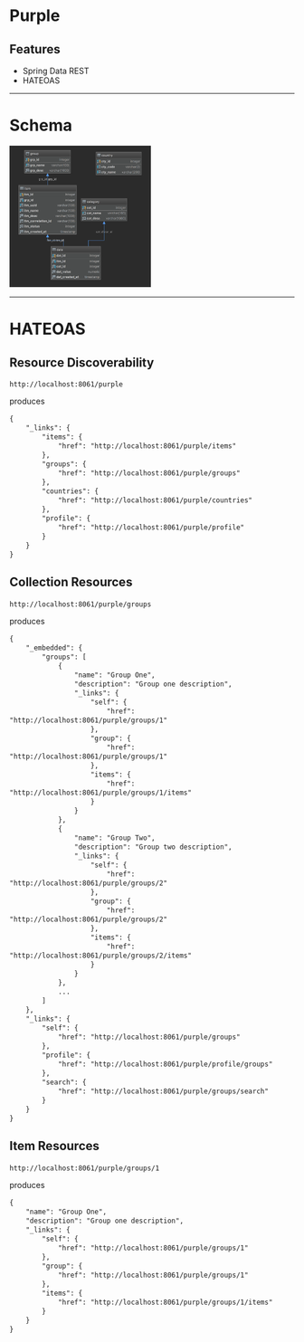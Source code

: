 # Purple

## Features

* Spring Data REST
* HATEOAS

---

# Schema

<img src="database-schema.png" width="250" height="250"/>

---

# HATEOAS

## Resource Discoverability

    http://localhost:8061/purple
    
produces
   
    {
        "_links": {
            "items": {
                "href": "http://localhost:8061/purple/items"
            },
            "groups": {
                "href": "http://localhost:8061/purple/groups"
            },
            "countries": {
                "href": "http://localhost:8061/purple/countries"
            },
            "profile": {
                "href": "http://localhost:8061/purple/profile"
            }
        }
    }

## Collection Resources

    http://localhost:8061/purple/groups
    
produces

    {
        "_embedded": {
            "groups": [
                {
                    "name": "Group One",
                    "description": "Group one description",
                    "_links": {
                        "self": {
                            "href": "http://localhost:8061/purple/groups/1"
                        },
                        "group": {
                            "href": "http://localhost:8061/purple/groups/1"
                        },
                        "items": {
                            "href": "http://localhost:8061/purple/groups/1/items"
                        }
                    }
                },
                {
                    "name": "Group Two",
                    "description": "Group two description",
                    "_links": {
                        "self": {
                            "href": "http://localhost:8061/purple/groups/2"
                        },
                        "group": {
                            "href": "http://localhost:8061/purple/groups/2"
                        },
                        "items": {
                            "href": "http://localhost:8061/purple/groups/2/items"
                        }
                    }
                },
                ...
            ]
        },
        "_links": {
            "self": {
                "href": "http://localhost:8061/purple/groups"
            },
            "profile": {
                "href": "http://localhost:8061/purple/profile/groups"
            },
            "search": {
                "href": "http://localhost:8061/purple/groups/search"
            }
        }
    }

## Item Resources

    http://localhost:8061/purple/groups/1
    
produces

    {
        "name": "Group One",
        "description": "Group one description",
        "_links": {
            "self": {
                "href": "http://localhost:8061/purple/groups/1"
            },
            "group": {
                "href": "http://localhost:8061/purple/groups/1"
            },
            "items": {
                "href": "http://localhost:8061/purple/groups/1/items"
            }
        }
    }
